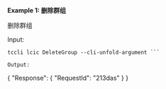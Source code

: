 **Example 1: 删除群组**

删除群组

Input: 

```
tccli lcic DeleteGroup --cli-unfold-argument ```

Output: 
```
{
    "Response": {
        "RequestId": "213das"
    }
}
```

